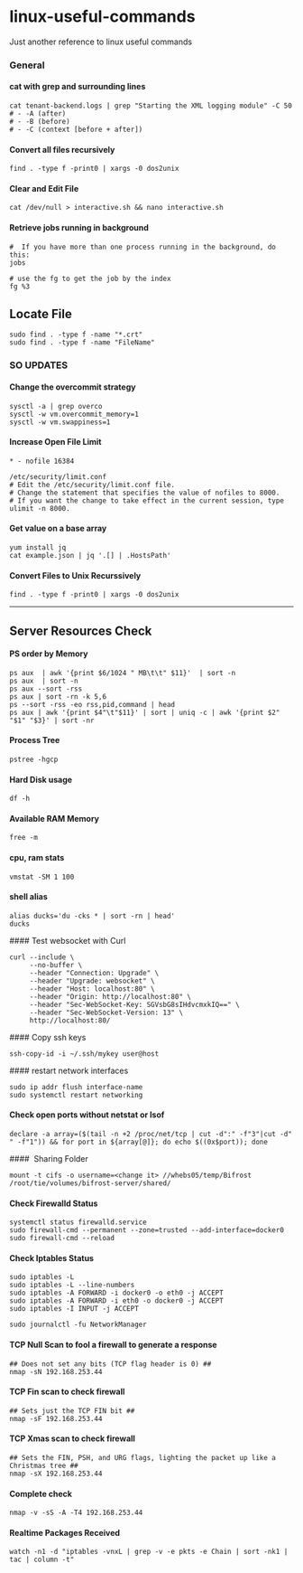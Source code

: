 # linux-useful-commands
Just another reference to linux useful commands

### General

#### cat with grep and surrounding lines
```
cat tenant-backend.logs | grep "Starting the XML logging module" -C 50
# - -A (after)
# - -B (before)
# - -C (context [before + after])
```

#### Convert all files recursively
```
find . -type f -print0 | xargs -0 dos2unix
```

#### Clear and Edit File
```
cat /dev/null > interactive.sh && nano interactive.sh
```

#### Retrieve jobs running in background
```
#  If you have more than one process running in the background, do this:
jobs

# use the fg to get the job by the index 
fg %3
```

## Locate File
```
sudo find . -type f -name "*.crt"
sudo find . -type f -name "FileName"
```

### SO UPDATES

#### Change the overcommit strategy
```
sysctl -a | grep overco
sysctl -w vm.overcommit_memory=1
sysctl -w vm.swappiness=1
```

#### Increase Open File Limit 
```
* - nofile 16384
```

```
/etc/security/limit.conf
# Edit the /etc/security/limit.conf file.
# Change the statement that specifies the value of nofiles to 8000.
# If you want the change to take effect in the current session, type ulimit -n 8000.
```

#### Get value on a base array
```
yum install jq
cat example.json | jq '.[] | .HostsPath'
```

#### Convert Files to Unix Recurssively
```
find . -type f -print0 | xargs -0 dos2unix
```

***

## Server Resources Check

#### PS order by Memory
```
ps aux  | awk '{print $6/1024 " MB\t\t" $11}'  | sort -n
ps aux  | sort -n
ps aux --sort -rss
ps aux | sort -rn -k 5,6
ps --sort -rss -eo rss,pid,command | head
ps aux | awk '{print $4"\t"$11}' | sort | uniq -c | awk '{print $2" "$1" "$3}' | sort -nr
```

#### Process Tree
```
pstree -hgcp
```

#### Hard Disk usage
```
df -h
```

#### Available RAM Memory
```
free -m
```

#### cpu, ram stats
```
vmstat -SM 1 100
```

#### shell alias  
```
alias ducks='du -cks * | sort -rn | head'
ducks
```

#### Test websocket with Curl
```
curl --include \
     --no-buffer \
     --header "Connection: Upgrade" \
     --header "Upgrade: websocket" \
     --header "Host: localhost:80" \
     --header "Origin: http://localhost:80" \
     --header "Sec-WebSocket-Key: SGVsbG8sIHdvcmxkIQ==" \
     --header "Sec-WebSocket-Version: 13" \
     http://localhost:80/
```

#### Copy ssh keys
```
ssh-copy-id -i ~/.ssh/mykey user@host
```

#### restart network interfaces
```
sudo ip addr flush interface-name
sudo systemctl restart networking
```

#### Check open ports without netstat or lsof
```
declare -a array=($(tail -n +2 /proc/net/tcp | cut -d":" -f"3"|cut -d" " -f"1")) && for port in ${array[@]}; do echo $((0x$port)); done
```

####  Sharing Folder 
```
mount -t cifs -o username=<change it> //whebs05/temp/Bifrost /root/tie/volumes/bifrost-server/shared/
```

#### Check Firewalld Status 
```
systemctl status firewalld.service
sudo firewall-cmd --permanent --zone=trusted --add-interface=docker0
sudo firewall-cmd --reload
```

#### Check Iptables Status
```
sudo iptables -L
sudo iptables -L --line-numbers
sudo iptables -A FORWARD -i docker0 -o eth0 -j ACCEPT
sudo iptables -A FORWARD -i eth0 -o docker0 -j ACCEPT
sudo iptables -I INPUT -j ACCEPT
```

```
sudo journalctl -fu NetworkManager
```

#### TCP Null Scan to fool a firewall to generate a response ##
```
## Does not set any bits (TCP flag header is 0) ##
nmap -sN 192.168.253.44
```

#### TCP Fin scan to check firewall ##
```
## Sets just the TCP FIN bit ##
nmap -sF 192.168.253.44
```

#### TCP Xmas scan to check firewall ##
```
## Sets the FIN, PSH, and URG flags, lighting the packet up like a Christmas tree ##
nmap -sX 192.168.253.44
```

#### Complete check
```
nmap -v -sS -A -T4 192.168.253.44
```

#### Realtime Packages Received
```
watch -n1 -d "iptables -vnxL | grep -v -e pkts -e Chain | sort -nk1 | tac | column -t"
```
